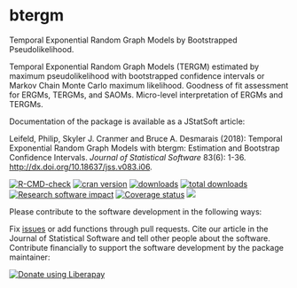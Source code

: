 # btergm

Temporal Exponential Random Graph Models by Bootstrapped Pseudolikelihood.

Temporal Exponential Random Graph Models (TERGM) estimated by maximum pseudolikelihood with bootstrapped confidence intervals or Markov Chain Monte Carlo maximum likelihood. Goodness of fit assessment for ERGMs, TERGMs, and SAOMs. Micro-level interpretation of ERGMs and TERGMs.

Documentation of the package is available as a JStatSoft article:

Leifeld, Philip, Skyler J. Cranmer and Bruce A. Desmarais (2018): Temporal Exponential Random Graph Models with btergm: Estimation and Bootstrap Confidence Intervals. _Journal of Statistical Software_ 83(6): 1-36. http://dx.doi.org/10.18637/jss.v083.i06.

[![R-CMD-check](https://github.com/leifeld/btergm/workflows/R-CMD-check/badge.svg)](https://github.com/leifeld/btergm/actions)
[![cran version](http://www.r-pkg.org/badges/version/btergm)](https://cran.r-project.org/package=btergm)
[![downloads](http://cranlogs.r-pkg.org/badges/btergm)](http://cranlogs.r-pkg.org/badges/btergm)
[![total downloads](http://cranlogs.r-pkg.org/badges/grand-total/btergm)](http://cranlogs.r-pkg.org/badges/grand-total/btergm)
[![Research software impact](http://depsy.org/api/package/cran/btergm/badge.svg)](http://depsy.org/package/r/btergm)
[![Coverage status](https://codecov.io/gh/leifeld/btergm/branch/master/graph/badge.svg)](https://codecov.io/github/leifeld/btergm?branch=master)
[<img src="http://img.shields.io/liberapay/receives/leifeld.svg?logo=liberapay">](https://liberapay.com/leifeld)

Please contribute to the software development in the following ways:

Fix [issues](https://github.com/leifeld/issues) or add functions through pull requests. Cite our article in the Journal of Statistical Software and tell other people about the software. Contribute financially to support the software development by the package maintainer:

<a href="https://liberapay.com/leifeld/donate"><img alt="Donate using Liberapay" src="https://liberapay.com/assets/widgets/donate.svg"></a>

